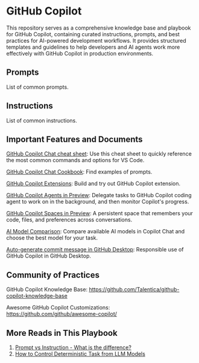 # GitHub Copilot

This repository serves as a comprehensive knowledge base and playbook for GitHub Copilot, containing curated instructions, prompts, and best practices for AI-powered development workflows. It provides structured templates and guidelines to help developers and AI agents work more effectively with GitHub Copilot in production environments.

## Prompts

List of common prompts.

## Instructions

List of common instructions.

## Important Features and Documents

[GitHub Copilot Chat cheat sheet](https://docs.github.com/en/copilot/reference/cheat-sheet?tool=vscode): Use this cheat sheet to quickly reference the most common commands and options for VS Code.

[GitHub Copilot Chat Cookbook](https://docs.github.com/en/copilot/tutorials/copilot-chat-cookbook): Find examples of prompts.

[GitHub Copilot Extensions](https://docs.github.com/en/copilot/tutorials/try-extensions): Build and try out GitHub Copilot extension.

[GitHub Copilot Agents in Preview](https://docs.github.com/en/copilot/concepts/agents): Delegate tasks to GitHub Copilot coding agent to work on in the background, and then monitor Copilot's progress.

[GitHub Copilot Spaces in Preview](https://docs.github.com/en/copilot/how-tos/provide-context/use-copilot-spaces): A persistent space that remembers your code, files, and preferences across conversations.

[AI Model Comparison](https://docs.github.com/en/copilot/reference/ai-models/model-comparison): Compare available AI models in Copilot Chat and choose the best model for your task.

[Auto-generate commit message in GitHub Desktop](https://docs.github.com/en/copilot/responsible-use/copilot-in-github-desktop#about-copilot-in-github-desktop): Responsible use of GitHub Copilot in GitHub Desktop.

## Community of Practices

GitHub Copilot Knowledge Base: <https://github.com/Talentica/github-copilot-knowledge-base>

Awesome GitHub Copilot Customizations: <https://github.com/github/awesome-copilot/>

## More Reads in This Playbook

1. [Prompt vs Instruction - What is the difference?](./docs/PROMPT_VS_INSTRUCTION.md)
2. [How to Control Deterministic Task from LLM Models](./docs/CONTROL_DETERMINISTIC_TASK.md)
